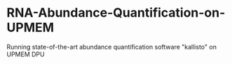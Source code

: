 # RNA-Abundance-Quantification-on-UPMEM
Running state-of-the-art abundance quantification software "kallisto" on UPMEM DPU
